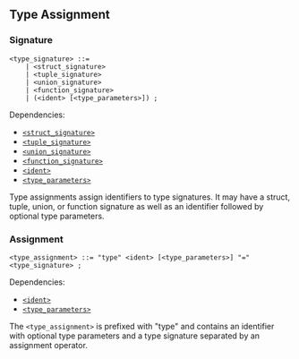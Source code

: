 ## Type Assignment

### Signature

```ebnf
<type_signature> ::=
    | <struct_signature>
    | <tuple_signature>
    | <union_signature>
    | <function_signature>
    | (<ident> [<type_parameters>]) ;
```

Dependencies:

- [`<struct_signature>`](product-types.md#signature)
- [`<tuple_signature>`](product-types.md#signature)
- [`<union_signature>`](sum-types.md#signature)
- [`<function_signature>`](function-types.md#signature)
- [`<ident>`](../identifiers.md)
- [`<type_parameters>`](generics.md#type-parameters)

Type assignments assign identifiers to type signatures. It may have a struct, tuple, union, or
function signature as well as an identifier followed by optional type parameters.

### Assignment

```ebnf
<type_assignment> ::= "type" <ident> [<type_parameters>] "=" <type_signature> ;
```

Dependencies:

- [`<ident>`](../identifiers.md)
- [`<type_parameters>`](generics.md#type-parameters)

The `<type_assignment>` is prefixed with "type" and contains an identifier with optional type
parameters and a type signature separated by an assignment operator.
